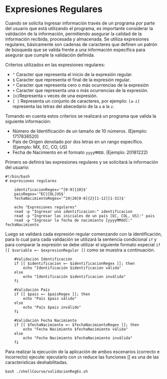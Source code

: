 # Expresiones Regulares

Cuando se solicita ingresar información través de un programa por parte del usuario que está utilizando el programa, es importante considerar la validación de la información, permitiendo asegurar la calidad de la información recibida, procesada y almacenada.
Se utiliza expresiones regulares, básicamente son cadenas de caracteres que definen un patrón de búsqueda que se valida frente a una información específica para asegurar que cumple la validación definida.

Criterios utilizados en las expresiones regulares:
- ```^``` Caracter que representa el inicio de la expresión regular.
- ```$``` Caracter que representa el final de la expresión regular.
- ```*``` Caracter que representa cero o más ocurrencias de la expresión
- ```+``` Caracter que representa una o más ocurrencias de la expresión.
- ```{n}```Representa ```n``` veces de una expresión.
- ```[ ]``` Representa un conjunto de caracteres, por ejemplo: ```[a-z]``` representa las letras del abecedario de la ```a``` a la ```z```.

Tomando en cuenta estos criterios se realizará un programa que valida la siguiente información:
* Número de Identificación de un tamaño de 10 números. (Ejemplo: 1717836520)
* País de Origen denotado por dos letras en un rango específico. (Ejemplo: MX, EC, CO, US)
* Fecha de Nacimiento en el formato ```yyyyMMDD```. (Ejemplo: 20181222)

Primero se definirá las expresiones regulares y se solicitará la información del usuario:
```
#!/bin/bash
# expresiones regulares

    identificacionRegex='^[0-9]{10}$'
    paisRegex='^EC|COL|US$'
    fechaNacimientoRegex='^19|20[0-8]{2}[1-12][1-31]$'

    echo "Expresiones regulares"
    read -p "Ingresar una identificacion:" identificacion
    read -p "Ingresar las iniciales de un país [EC, COL, US]:" pais
    read -p "Ingresar la fecha de nacimiento [yyyyMMdd]:" fechaNacimiento 
```

Luego se validará cada expresión regular comenzando con la identificación, para lo cual para cada validación se utilizará la sentencia condicional ```if``` y para comparar la expresión se debe utilizar el siguiente formato especial ```if [[ $variable =~ $expresionRegular ]]``` como se muestra a continuación.
```
    #Validación Identificación
    if [[ $identificacion =~ $identificacionRegex ]]; then
        echo "Identificación $identificacion válida"
    else
        echo "Identificación $identificacion inválida"
    fi

    #Validación País
    if [[ $pais =~ $paisRegex ]]; then
        echo "País $pais válido"
    else
        echo "País $pais inválido"
    fi

    #Validación Fecha Nacimiento
    if [[ $fechaNacimiento =~ $fechaNacimientoRegex ]]; then
        echo "Fecha Nacimiento $fechaNacimiento válida"
    else
        echo "Fecha Nacimiento $fechaNacimiento inválida"
    fi
```

Para realizar la ejecución de la aplicación de ambos escenarios (correcto e incorrecto) ejecute:
ejecutarlo con ```sh``` reduce las funciones [[ es una de las caracteristicas deshabilitadas.
```
bash ./shellCourse/validacionRegEx.sh
```
